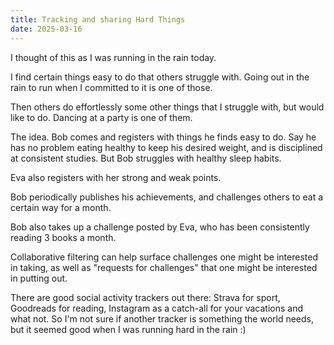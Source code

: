 ```yaml
---
title: Tracking and sharing Hard Things
date: 2025-03-16
---
```

I thought of this as I was running in the rain today.

I find certain things easy to do that others struggle with. Going out in the
rain to run when I committed to it is one of those.

Then others do effortlessly some other things that I struggle with, but would
like to do. Dancing at a party is one of them.

The idea. Bob comes and registers with things he finds easy to do. Say he has
no problem eating healthy to keep his desired weight, and is disciplined at
consistent studies. But Bob struggles with healthy sleep habits.

Eva also registers with her strong and weak points.

Bob periodically publishes his achievements, and challenges others to eat a
certain way for a month.

Bob also takes up a challenge posted by Eva, who has been consistently reading
3 books a month.

Collaborative filtering can help surface challenges one might be interested in
taking, as well as "requests for challenges" that one might be interested in
putting out.

There are good social activity trackers out there: Strava for sport, Goodreads
for reading, Instagram as a catch-all for your vacations and what not. So I'm
not sure if another tracker is something the world needs, but it seemed good
when I was running hard in the rain :)

